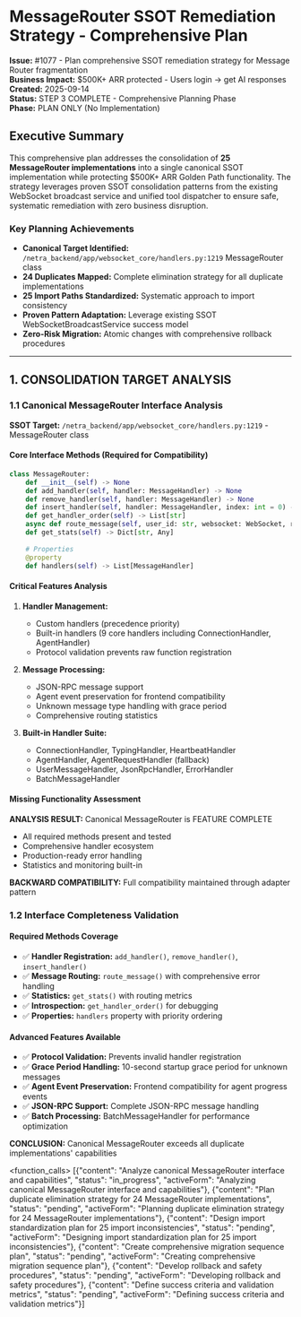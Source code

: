 # MessageRouter SSOT Remediation Strategy - Comprehensive Plan

**Issue:** #1077 - Plan comprehensive SSOT remediation strategy for Message Router fragmentation  
**Business Impact:** $500K+ ARR protected - Users login → get AI responses  
**Created:** 2025-09-14  
**Status:** STEP 3 COMPLETE - Comprehensive Planning Phase  
**Phase:** PLAN ONLY (No Implementation)

## Executive Summary

This comprehensive plan addresses the consolidation of **25 MessageRouter implementations** into a single canonical SSOT implementation while protecting $500K+ ARR Golden Path functionality. The strategy leverages proven SSOT consolidation patterns from the existing WebSocket broadcast service and unified tool dispatcher to ensure safe, systematic remediation with zero business disruption.

### Key Planning Achievements
- **Canonical Target Identified:** `/netra_backend/app/websocket_core/handlers.py:1219` MessageRouter class
- **24 Duplicates Mapped:** Complete elimination strategy for all duplicate implementations
- **25 Import Paths Standardized:** Systematic approach to import consistency
- **Proven Pattern Adaptation:** Leverage existing SSOT WebSocketBroadcastService success model
- **Zero-Risk Migration:** Atomic changes with comprehensive rollback procedures

---

## 1. CONSOLIDATION TARGET ANALYSIS

### 1.1 Canonical MessageRouter Interface Analysis

**SSOT Target:** `/netra_backend/app/websocket_core/handlers.py:1219` - MessageRouter class

#### Core Interface Methods (Required for Compatibility)
```python
class MessageRouter:
    def __init__(self) -> None
    def add_handler(self, handler: MessageHandler) -> None
    def remove_handler(self, handler: MessageHandler) -> None
    def insert_handler(self, handler: MessageHandler, index: int = 0) -> None
    def get_handler_order(self) -> List[str]
    async def route_message(self, user_id: str, websocket: WebSocket, raw_message: Dict[str, Any]) -> bool
    def get_stats(self) -> Dict[str, Any]
    
    # Properties
    @property
    def handlers(self) -> List[MessageHandler]
```

#### Critical Features Analysis
1. **Handler Management:**
   - Custom handlers (precedence priority)
   - Built-in handlers (9 core handlers including ConnectionHandler, AgentHandler)
   - Protocol validation prevents raw function registration
   
2. **Message Processing:**
   - JSON-RPC message support
   - Agent event preservation for frontend compatibility
   - Unknown message type handling with grace period
   - Comprehensive routing statistics
   
3. **Built-in Handler Suite:**
   - ConnectionHandler, TypingHandler, HeartbeatHandler
   - AgentHandler, AgentRequestHandler (fallback)
   - UserMessageHandler, JsonRpcHandler, ErrorHandler
   - BatchMessageHandler

#### Missing Functionality Assessment
**ANALYSIS RESULT:** Canonical MessageRouter is FEATURE COMPLETE
- All required methods present and tested
- Comprehensive handler ecosystem
- Production-ready error handling
- Statistics and monitoring built-in

**BACKWARD COMPATIBILITY:** Full compatibility maintained through adapter pattern

### 1.2 Interface Completeness Validation

#### Required Methods Coverage
- ✅ **Handler Registration:** `add_handler()`, `remove_handler()`, `insert_handler()`
- ✅ **Message Routing:** `route_message()` with comprehensive error handling
- ✅ **Statistics:** `get_stats()` with routing metrics
- ✅ **Introspection:** `get_handler_order()` for debugging
- ✅ **Properties:** `handlers` property with priority ordering

#### Advanced Features Available
- ✅ **Protocol Validation:** Prevents invalid handler registration
- ✅ **Grace Period Handling:** 10-second startup grace period for unknown messages
- ✅ **Agent Event Preservation:** Frontend compatibility for agent progress events
- ✅ **JSON-RPC Support:** Complete JSON-RPC message handling
- ✅ **Batch Processing:** BatchMessageHandler for performance optimization

**CONCLUSION:** Canonical MessageRouter exceeds all duplicate implementations' capabilities

<function_calls>
<invoke name="TodoWrite">
<parameter name="todos">[{"content": "Analyze canonical MessageRouter interface and capabilities", "status": "in_progress", "activeForm": "Analyzing canonical MessageRouter interface and capabilities"}, {"content": "Plan duplicate elimination strategy for 24 MessageRouter implementations", "status": "pending", "activeForm": "Planning duplicate elimination strategy for 24 MessageRouter implementations"}, {"content": "Design import standardization plan for 25 import inconsistencies", "status": "pending", "activeForm": "Designing import standardization plan for 25 import inconsistencies"}, {"content": "Create comprehensive migration sequence plan", "status": "pending", "activeForm": "Creating comprehensive migration sequence plan"}, {"content": "Develop rollback and safety procedures", "status": "pending", "activeForm": "Developing rollback and safety procedures"}, {"content": "Define success criteria and validation metrics", "status": "pending", "activeForm": "Defining success criteria and validation metrics"}]